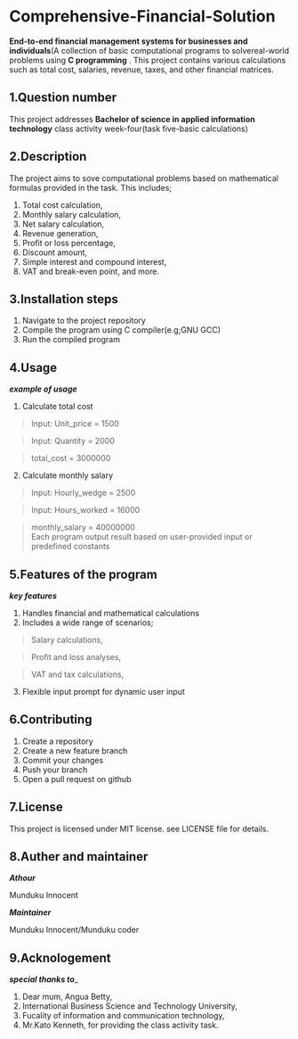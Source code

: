 # Comprehensive-Financial-Solution

**End-to-end financial management systems for businesses and individuals**(A collection of basic computational programs to solvereal-world problems using **C programming** . This project contains various calculations such as total cost, salaries, revenue, taxes, and other financial matrices.

## 1.Question number
This project addresses **Bachelor of science in applied information technology** class activity week-four(task five-basic calculations)

## 2.Description
The project aims to sove computational problems based on mathematical formulas provided in the task. This includes;
1. Total cost calculation,
2. Monthly salary calculation,
3. Net salary calculation,
4. Revenue generation,
5. Profit or loss percentage,
6. Discount amount,
7. Simple interest and compound interest,
8. VAT and break-even point, and more.

## 3.Installation steps
1. Navigate to the project repository
2. Compile the program using C compiler(e.g;GNU GCC)
3. Run the compiled program

## 4.Usage
_**example of usage**_
1. Calculate total cost
  >Input: Unit_price = 1500

  >Input: Quantity = 2000

  >total_cost = 3000000
2. Calculate monthly salary

  >Input: Hourly_wedge = 2500

  >Input: Hours_worked = 16000

  >monthly_salary = 40000000  
Each program output result based on user-provided input or predefined constants 

## 5.Features of the program
_**key features**_
1. Handles financial and mathematical calculations
2. Includes a wide range of scenarios;
  >Salary calculations,

  >Profit and loss analyses,

  >VAT and tax calculations,

3. Flexible input prompt for dynamic user input

## 6.Contributing
1. Create a repository
2. Create a new feature branch
3. Commit your changes
4. Push your branch
5. Open a pull request on github

## 7.License
This project is licensed under MIT license. see LICENSE file for details.

## 8.Auther and maintainer

_**Athour**_

Munduku Innocent

_**Maintainer**_

Munduku Innocent/Munduku coder

## 9.Acknologement

_**special thanks to**__

1. Dear mum, Angua Betty,
2. International Business Science and Technology University,
3. Fucality of information and communication technology,
4. Mr.Kato Kenneth, for providing the class activity task.
   
    









